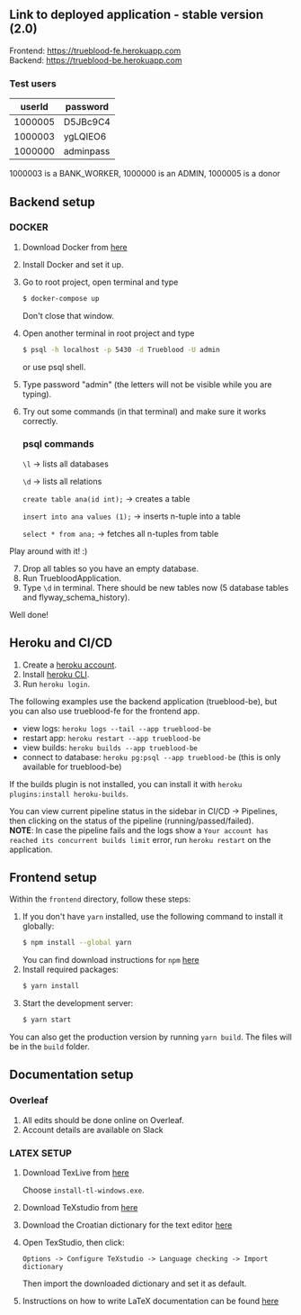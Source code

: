 ## Link to deployed application - stable version (2.0)

Frontend: https://trueblood-fe.herokuapp.com  
Backend:  https://trueblood-be.herokuapp.com

### Test users

| userId  | password |
| ---     | ---      |
| 1000005 | D5JBc9C4 |
| 1000003 | ygLQIEO6 |
| 1000000 | adminpass |

1000003 is a BANK_WORKER,
1000000 is an ADMIN,
1000005 is a donor


## Backend setup
### DOCKER

1. Download Docker from [here](https://hub.docker.com/editions/community/docker-ce-desktop-windows/)
2. Install Docker and set it up.
3. Go to root project, open terminal and type
      ```bash 
   $ docker-compose up
     ```
   Don't close that window.
4. Open another terminal in root project and type 
      ```bash 
   $ psql -h localhost -p 5430 -d Trueblood -U admin
     ```
   or use psql shell.
5. Type password "admin" (the letters will not be visible while you are typing).
6. Try out some commands (in that terminal) and make sure it works correctly.
   ### psql commands
      `\l` -> lists all databases
   
      `\d` -> lists all relations
   
      `create table ana(id int);` -> creates a table
   
      `insert into ana values (1);` -> inserts n-tuple into a table
   
      `select * from ana;` -> fetches all n-tuples from table
   
   
Play around with it! :)

7. Drop all tables so you have an empty database.
8. Run TruebloodApplication.
9. Type `\d` in terminal. There should be new tables now (5 database tables and flyway_schema_history).

Well done!

## Heroku and CI/CD

1. Create a [heroku account](https://signup.heroku.com).
1. Install [heroku CLI](https://devcenter.heroku.com/articles/heroku-cli).
2. Run `heroku login`.

The following examples use the backend application (trueblood-be), but you can also use trueblood-fe for the frontend app.

- view logs: `heroku logs --tail --app trueblood-be`
- restart app: `heroku restart --app trueblood-be`
- view builds: `heroku builds --app trueblood-be`
- connect to database: `heroku pg:psql --app trueblood-be` (this is only available for trueblood-be)

If the builds plugin is not installed, you can install it with `heroku plugins:install heroku-builds`.

You can view current pipeline status in the sidebar in CI/CD -> Pipelines, then clicking on the status of the pipeline (running/passed/failed).  
**NOTE**: In case the pipeline fails and the logs show a `Your account has reached its concurrent builds limit` error, run `heroku restart` on the application.

## Frontend setup

Within the `frontend` directory, follow these steps:

1. If you don't have `yarn` installed, use the following command to install it globally:
   ```bash
   $ npm install --global yarn
   ```   
   You can find download instructions for `npm` [here](https://docs.npmjs.com/downloading-and-installing-node-js-and-npm)
2. Install required packages:
   ```bash
   $ yarn install
   ```
3. Start the development server:
   ```bash
   $ yarn start
   ```

You can also get the production version by running `yarn build`. The files will be in the `build` folder.

## Documentation setup

### Overleaf
1. All edits should be done online on Overleaf.
2. Account details are available on Slack

### LATEX SETUP

1. Download TexLive from [here](https://tug.org/texlive/acquire-netinstall.html)

   Choose `install-tl-windows.exe`.

2. Download TeXstudio from [here](https://www.texstudio.org/)
3. Download the Croatian dictionary for the text editor [here](https://extensions.openoffice.org/en/project/croatian-dictionary-and-hyphenation-patterns)
4. Open TexStudio, then click:

   `Options -> Configure TeXstudio -> Language checking -> Import dictionary`

   Then import the downloaded dictionary and set it as default.
5. Instructions on how to write LaTeX documentation can be found [here](https://www.fer.unizg.hr/_download/repository/LaTeX-upute.pdf)


